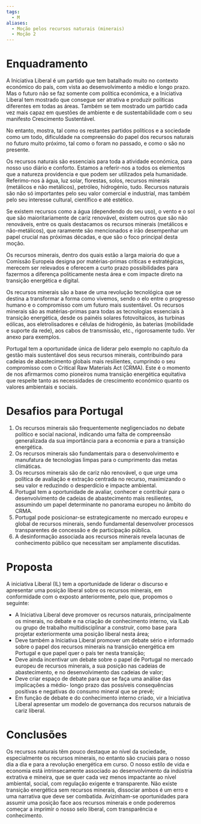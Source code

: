 ```yaml
---
tags:
  - M
aliases:
  - Moção pelos recursos naturais (minerais)
  - Moção 2
---
```

# Enquadramento

A Iniciativa Liberal é um partido que tem batalhado muito no contexto económico do país, com vista ao desenvolvimento a médio e longo prazo. Mas o futuro não se faz somente com política económica, e a Iniciativa Liberal tem mostrado que consegue ser atrativa e produzir políticas diferentes em todas as áreas. Também se tem mostrado um partido cada vez mais capaz em questões de ambiente e de sustentabilidade com o seu manifesto Crescimento Sustentável.

No entanto, mostra, tal como os restantes partidos políticos e a sociedade como um todo, dificuldade na compreensão do papel dos recursos naturais no futuro muito próximo, tal como o foram no passado, e como o são no presente.

Os recursos naturais são essenciais para toda a atividade económica, para nosso uso diário e conforto. Estamos a referir-nos a todos os elementos que a natureza providencia e que podem ser utilizados pela humanidade. Referimo-nos à água, luz solar, florestas, solos, recursos minerais (metálicos e não metálicos), petróleo, hidrogénio, tudo. Recursos naturais são não só importantes pelo seu valor comercial e industrial, mas também pelo seu interesse cultural, científico e até estético.

Se existem recursos como a água (dependendo do seu uso), o vento e o sol que são maioritariamente de cariz renovável, existem outros que são não renováveis, entre os quais destacamos os recursos minerais (metálicos e não-metálicos), que raramente são mencionados e irão desempenhar um papel crucial nas próximas décadas, e que são o foco principal desta moção.

Os recursos minerais, dentro dos quais estão a larga maioria do que a Comissão Europeia designa por matérias-primas críticas e estratégicas, merecem ser relevados e oferecem a curto prazo possibilidades para fazermos a diferença politicamente nesta área e com impacte direto na transição energética e digital.

Os recursos minerais são a base de uma revolução tecnológica que se destina a transformar a forma como vivemos, sendo o elo entre o progresso humano e o compromisso com um futuro mais sustentável. Os recursos minerais são as matérias-primas para todas as tecnologias essenciais à transição energética, desde os painéis solares fotovoltaicos, às turbinas eólicas, aos eletrolisadores e células de hidrogénio, às baterias (mobilidade e suporte da rede), aos cabos de transmissão, etc., rigorosamente tudo. Ver anexo para exemplos.

Portugal tem a oportunidade única de liderar pelo exemplo no capítulo da gestão mais sustentável dos seus recursos minerais, contribuindo para cadeias de abastecimento globais mais resilientes, cumprindo o seu compromisso com o Critical Raw Materials Act (CRMA). Este é o momento de nos afirmarmos como pioneiros numa transição energética equitativa que respeite tanto as necessidades de crescimento económico quanto os valores ambientais e sociais.

# Desafios para Portugal

1. Os recursos minerais são frequentemente negligenciados no debate político e social nacional, indicando uma falta de compreensão generalizada da sua importância para a economia e para a transição energética.
2. Os recursos minerais são fundamentais para o desenvolvimento e manufatura de tecnologias limpas para o cumprimento das metas climáticas.
3. Os recursos minerais são de cariz não renovável, o que urge uma política de avaliação e extração centrada no recurso, maximizando o seu valor e reduzindo o desperdício e impacte ambiental.
4. Portugal tem a oportunidade de avaliar, conhecer e contribuir para o desenvolvimento de cadeias de abastecimento mais resilientes, assumindo um papel determinante no panorama europeu no âmbito do CRMA.
5. Portugal pode posicionar-se estrategicamente no mercado europeu e global de recursos minerais, sendo fundamental desenvolver processos transparentes de concessão e de participação pública.
6. A desinformação associada aos recursos minerais revela lacunas de conhecimento público que necessitam ser amplamente discutidas.

# Proposta

A iniciativa Liberal (IL) tem a oportunidade de liderar o discurso e apresentar uma posição liberal sobre os recursos minerais, em conformidade com o exposto anteriormente, pelo que, propomos o seguinte:

- A Iniciativa Liberal deve promover os recursos naturais, principalmente os minerais, no debate e na criação de conhecimento interno, via ILab ou grupo de trabalho multidisciplinar a construir, como base para projetar exteriormente uma posição liberal nesta área;
- Deve também a Iniciativa Liberal promover um debate sério e informado sobre o papel dos recursos minerais na transição energética em Portugal e que papel quer o país ter nesta transição;
- Deve ainda incentivar um debate sobre o papel de Portugal no mercado europeu de recursos minerais, a sua posição nas cadeias de abastecimento, e no desenvolvimento das cadeias de valor;
- Deve criar espaço de debate para que se faça uma análise das implicações a médio- longo prazo das possíveis consequências positivas e negativas do consumo mineral que se prevê;
- Em função de debate e do conhecimento interno criado, vir a Iniciativa Liberal apresentar um modelo de governança dos recursos naturais de cariz liberal.

# Conclusões

Os recursos naturais têm pouco destaque ao nível da sociedade, especialmente os recursos minerais, no entanto são cruciais para o nosso dia a dia e para a revolução energética em curso. O nosso estilo de vida e economia está intrinsecamente associado ao desenvolvimento da indústria extrativa e mineira, que se quer cada vez menos impactante ao nível ambiental, social, com regulação exigente e transparente. Não existe transição energética sem recursos minerais, dissociar ambos é um erro e uma narrativa que deve ser combatida. Avizinham-se oportunidades para assumir uma posição face aos recursos minerais e onde poderemos começar a imprimir o nosso selo liberal, com transparência e conhecimento.